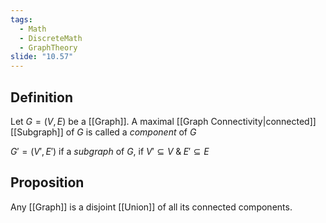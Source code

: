 ```yaml
---
tags:
  - Math
  - DiscreteMath
  - GraphTheory
slide: "10.57"
---
```

## Definition 
Let $G=(V,E)$ be a [[Graph]]. A maximal [[Graph Connectivity|connected]] [[Subgraph]] of $G$ is called a *component* of $G$

$G'=(V',E')$ if a *subgraph* of $G$, if $V'\subseteq V\;\&\;E'\subseteq E$
## Proposition
Any [[Graph]] is a disjoint [[Union]] of all its connected components.
